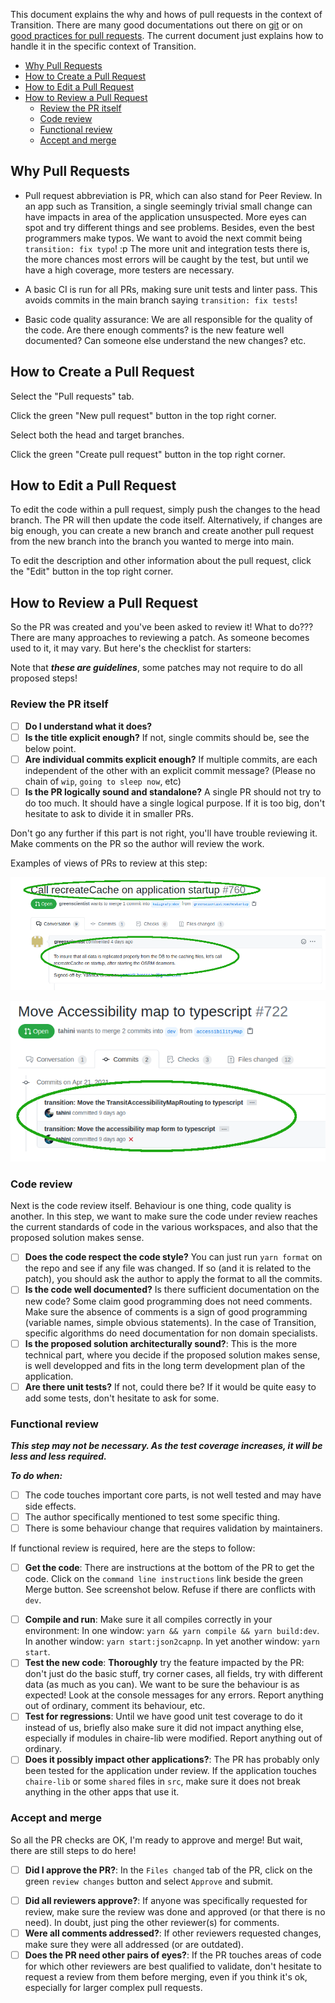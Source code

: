 This document explains the why and hows of pull requests in the context of Transition. There are many good documentations out there on [git](https://git-scm.com/book/en/v2) or on [good practices for pull requests](https://www.atlassian.com/blog/git/written-unwritten-guide-pull-requests). The current document just explains how to handle it in the specific context of Transition.

- [Why Pull Requests](#why-pull-requests)
- [How to Create a Pull Request](#how-to-create-a-pull-request)
- [How to Edit a Pull Request](#how-to-edit-a-pull-request)
- [How to Review a Pull Request](#how-to-review-a-pull-request)
  - [Review the PR itself](#review-the-pr-itself)
  - [Code review](#code-review)
  - [Functional review](#functional-review)
  - [Accept and merge](#accept-and-merge)

## Why Pull Requests

* Pull request abbreviation is PR, which can also stand for Peer Review. In an app such as Transition, a single seemingly trivial small change can have impacts in area of the application unsuspected. More eyes can spot and try different things and see problems. Besides, even the best programmers make typos. We want to avoid the next commit being `transition: fix typo`! :p  The more unit and integration tests there is, the more chances most errors will be caught by the test, but until we have a high coverage, more testers are necessary.

* A basic CI is run for all PRs, making sure unit tests and linter pass. This avoids commits in the main branch saying `transition: fix tests`!

* Basic code quality assurance: We are all responsible for the quality of the code. Are there enough comments? is the new feature well documented? Can someone else understand the new changes? etc.

## How to Create a Pull Request

Select the "Pull requests" tab.

Click the green "New pull request" button in the top right corner.

Select both the head and target branches.

Click the green "Create pull request" button in the top right corner.

## How to Edit a Pull Request

To edit the code within a pull request, simply push the changes to the head branch. The PR will then update the code itself. Alternatively, if changes are big enough, you can create a new branch and create another pull request from the new branch into the branch you wanted to merge into main.

To edit the description and other information about the pull request, click the "Edit" button in the top right corner.

## How to Review a Pull Request

So the PR was created and you've been asked to review it! What to do??? There are many approaches to reviewing a patch. As someone becomes used to it, it may vary. But here's the checklist for starters:

Note that ***these are guidelines***, some patches may not require to do all proposed steps!

### Review the PR itself

- [ ] **Do I understand what it does?**
- [ ] **Is the title explicit enough?** If not, single commits should be, see the below point.
- [ ] **Are individual commits explicit enough?** If multiple commits, are each independent of the other with an explicit commit message? (Please no chain of `wip`, `going to sleep now`, etc)
- [ ] **Is the PR logically sound and standalone?** A single PR should not try to do too much. It should have a single logical purpose. If it is too big, don't hesitate to ask to divide it in smaller PRs.

Don't go any further if this part is not right, you'll have trouble reviewing it. Make comments on the PR so the author will review the work.

Examples of views of PRs to review at this step:

![Single commit](images/PRs/singleCommit.png)

![Multiple commits](images/PRs/multipleCommits.png)


### Code review

Next is the code review itself. Behaviour is one thing, code quality is another. In this step, we want to make sure the code under review reaches the current standards of code in the various workspaces, and also that the proposed solution makes sense.

- [ ] **Does the code respect the code style?** You can just run `yarn format` on the repo and see if any file was changed. If so (and it is related to the patch), you should ask the author to apply the format to all the commits.
- [ ] **Is the code well documented?** Is there sufficient documentation on the new code? Some claim good programming does not need comments. Make sure the absence of comments is a sign of good programming (variable names, simple obvious statements). In the case of Transition, specific algorithms do need documentation for non domain specialists.
- [ ] **Is the proposed solution architecturally sound?**: This is the more technical part, where you decide if the proposed solution makes sense, is well developped and fits in the long term development plan of the application.
- [ ] **Are there unit tests?** If not, could there be? If it would be quite easy to add some tests, don't hesitate to ask for some.

### Functional review

***This step may not be necessary. As the test coverage increases, it will be less and less required.***

***To do when:***

- [ ] The code touches important core parts, is not well tested and may have side effects.
- [ ] The author specifically mentioned to test some specific thing.
- [ ] There is some behaviour change that requires validation by maintainers.

If functional review is required, here are the steps to follow:

- [ ] **Get the code**: There are instructions at the bottom of the PR to get the code. Click on the `command line instructions` link beside the green Merge button. See screenshot below. Refuse if there are conflicts with `dev`.

<!-- The link leads to a 404 page.
![Get the code](images/PRs/getTheCode.png)-->

- [ ] **Compile and run**: Make sure it all compiles correctly in your environment: In one window: `yarn && yarn compile && yarn build:dev`. In another window: `yarn start:json2capnp`. In yet another window: `yarn start`.
- [ ] **Test the new code**: **Thoroughly** try the feature impacted by the PR: don't just do the basic stuff, try corner cases, all fields, try with different data (as much as you can). We want to be sure the behaviour is as expected! Look at the console messages for any errors. Report anything out of ordinary, comment its behaviour, etc.
- [ ] **Test for regressions**: Until we have good unit test coverage to do it instead of us, briefly also make sure it did not impact anything else, especially if modules in chaire-lib were modified. Report anything out of ordinary.
- [ ] **Does it possibly impact other applications?**: The PR has probably only been tested for the application under review. If the application touches `chaire-lib` or some `shared` files in `src`, make sure it does not break anything in the other apps that use it.

### Accept and merge

So all the PR checks are OK, I'm ready to approve and merge! But wait, there are still steps to do here!

- [ ] **Did I approve the PR?**: In the `Files changed` tab of the PR, click on the green `review changes` button and select `Approve` and submit.

<!-- The link leads to a 4040 page.
![Approve the PR](images/PRs/approvePR.png)-->


- [ ] **Did all reviewers approve?**: If anyone was specifically requested for review, make sure the review was done and approved (or that there is no need). In doubt, just ping the other reviewer(s) for comments.
- [ ] **Were all comments addressed?**: If other reviewers requested changes, make sure they were all addressed (or are outdated).
- [ ] **Does the PR need other pairs of eyes?**: If the PR touches areas of code for which other reviewers are best qualified to validate, don't hesitate to request a review from them before merging, even if you think it's ok, especially for larger complex pull requests.